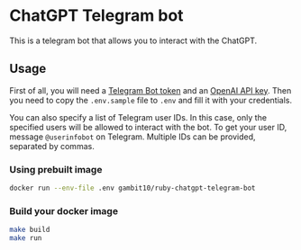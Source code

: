 # ChatGPT Telegram bot

This is a telegram bot that allows you to interact with the ChatGPT.

## Usage

First of all, you will need a [Telegram Bot token](https://core.telegram.org/bots#6-botfather)
and an [OpenAI API key](https://beta.openai.com/account/api-keys).
Then you need to copy the `.env.sample` file to `.env` and fill it with your credentials.

You can also specify a list of Telegram user IDs.
In this case, only the specified users will be allowed to interact with the bot.
To get your user ID, message `@userinfobot` on Telegram.
Multiple IDs can be provided, separated by commas.

### Using prebuilt image

```sh
docker run --env-file .env gambit10/ruby-chatgpt-telegram-bot
```

### Build your docker image

```sh
make build
make run
```
